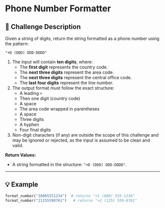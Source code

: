 # Phone Number Formatter

## 📝 Challenge Description

Given a string of digits, return the string formatted as a phone number using the pattern:

`"+D (DDD) DDD-DDDD"`


1. The input will contain **ten digits**, where:
   - The **first digit** represents the country code.
   - The **next three digits** represent the area code.
   - The **next three digits** represent the central office code.
   - The **last four digits** represent the line number.
2. The output format must follow the exact structure:
   - A leading `+`
   - Then one digit (country code)
   - A space
   - The area code wrapped in parentheses
   - A space
   - Three digits
   - A hyphen
   - Four final digits
3. Non-digit characters (if any) are outside the scope of this challenge and may be ignored or rejected, as the input is assumed to be clean and valid.

**Return Values:**

- A string formatted in the structure: `"+D (DDD) DDD-DDDD"`.

---

## 💡 Example

```python
format_number("18005551234")  # returns "+1 (800) 555-1234"
format_number("21255598761")   # returns "+2 (125) 559-8761"
